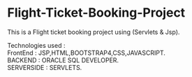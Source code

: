 # Flight-Ticket-Booking-Project
This is a Flight ticket booking project using (Servlets &amp; Jsp).

Technologies used  :   
 FrontEnd  : JSP,HTML,BOOTSTRAP4,CSS,JAVASCRIPT.    
 BACKEND : ORACLE SQL DEVELOPER.   
SERVERSIDE : SERVLETS.  



